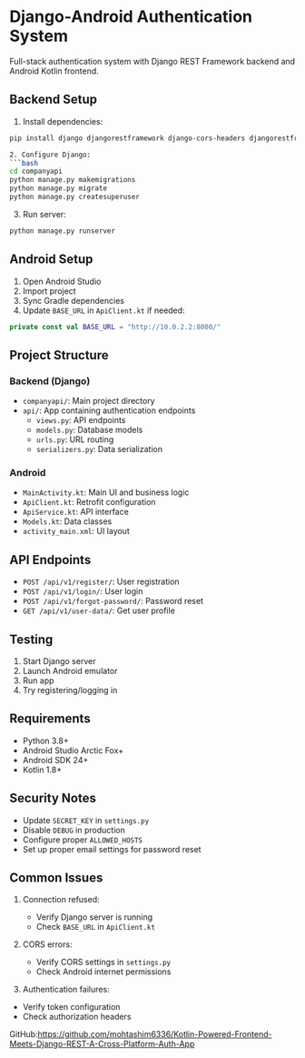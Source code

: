 # Django-Android Authentication System

Full-stack authentication system with Django REST Framework backend and Android Kotlin frontend.

## Backend Setup

1. Install dependencies:
```bash
pip install django djangorestframework django-cors-headers djangorestframework-simplejwt

2. Configure Django:
```bash
cd companyapi
python manage.py makemigrations
python manage.py migrate
python manage.py createsuperuser
```

3. Run server:
```bash
python manage.py runserver
```

## Android Setup

1. Open Android Studio
2. Import project
3. Sync Gradle dependencies
4. Update `BASE_URL` in `ApiClient.kt` if needed:
```kotlin
private const val BASE_URL = "http://10.0.2.2:8000/"
```

## Project Structure

### Backend (Django)
- `companyapi/`: Main project directory
- `api/`: App containing authentication endpoints
  - `views.py`: API endpoints
  - `models.py`: Database models
  - `urls.py`: URL routing
  - `serializers.py`: Data serialization

### Android
- `MainActivity.kt`: Main UI and business logic
- `ApiClient.kt`: Retrofit configuration
- `ApiService.kt`: API interface
- `Models.kt`: Data classes
- `activity_main.xml`: UI layout

## API Endpoints

- `POST /api/v1/register/`: User registration
- `POST /api/v1/login/`: User login
- `POST /api/v1/forgot-password/`: Password reset
- `GET /api/v1/user-data/`: Get user profile

## Testing

1. Start Django server
2. Launch Android emulator
3. Run app
4. Try registering/logging in

## Requirements

- Python 3.8+
- Android Studio Arctic Fox+
- Android SDK 24+
- Kotlin 1.8+

## Security Notes

- Update `SECRET_KEY` in `settings.py`
- Disable `DEBUG` in production
- Configure proper `ALLOWED_HOSTS`
- Set up proper email settings for password reset

## Common Issues

1. Connection refused:
   - Verify Django server is running
   - Check `BASE_URL` in `ApiClient.kt`

2. CORS errors:
   - Verify CORS settings in `settings.py`
   - Check Android internet permissions

3. Authentication failures:
- Verify token configuration
- Check authorization headers

GitHub:https://github.com/mohtashim6336/Kotlin-Powered-Frontend-Meets-Django-REST-A-Cross-Platform-Auth-App
